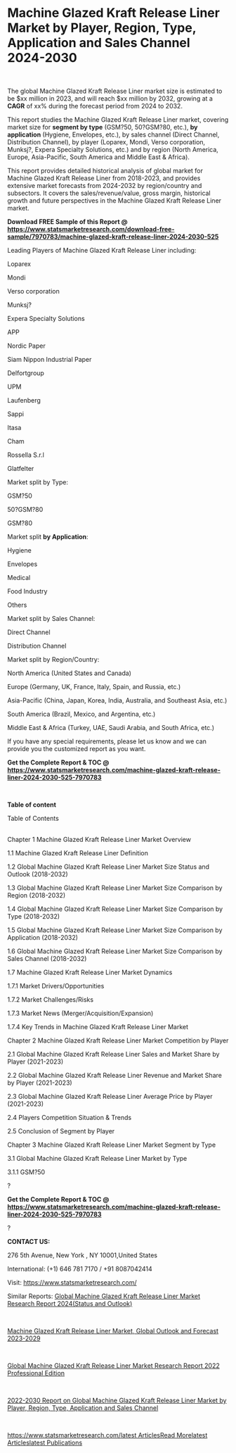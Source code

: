 <h1>Machine Glazed Kraft Release Liner Market by Player, Region, Type, Application and Sales Channel 2024-2030</h1><br/><p>The global Machine Glazed Kraft Release Liner market size is estimated to be $xx million in 2023, and will reach $xx million by 2032, growing at a <strong>CAGR</strong> of xx% during the forecast period from 2024 to 2032.</p>
 
 
 
 <p>This report studies the Machine Glazed Kraft Release Liner market, covering market size for <strong>segment by type</strong> (GSM?50, 50?GSM?80, etc.), <strong>by application</strong> (Hygiene, Envelopes, etc.), by sales channel (Direct Channel, Distribution Channel), by player (Loparex, Mondi, Verso corporation, Munksj?, Expera Specialty Solutions, etc.) and by region (North America, Europe, Asia-Pacific, South America and Middle East & Africa).</p>
 
 
 
 <p>This report provides detailed historical analysis of global market for Machine Glazed Kraft Release Liner from 2018-2023, and provides extensive market forecasts from 2024-2032 by region/country and subsectors. It covers the sales/revenue/value, gross margin, historical growth and future perspectives in the Machine Glazed Kraft Release Liner market.</p>
 
 
 
 <p><strong>Download FREE Sample of this Report @ <a href="https://www.statsmarketresearch.com/download-free-sample/7970783/machine-glazed-kraft-release-liner-2024-2030-525">https://www.statsmarketresearch.com/download-free-sample/7970783/machine-glazed-kraft-release-liner-2024-2030-525</a></strong></p>
 
 
 
 <p>Leading Players of Machine Glazed Kraft Release Liner including:</p>
 
 
 
 <p>Loparex</p>
 
 
 
 <p>Mondi</p>
 
 
 
 <p>Verso corporation</p>
 
 
 
 <p>Munksj?</p>
 
 
 
 <p>Expera Specialty Solutions</p>
 
 
 
 <p>APP</p>
 
 
 
 <p>Nordic Paper</p>
 
 
 
 <p>Siam Nippon Industrial Paper</p>
 
 
 
 <p>Delfortgroup</p>
 
 
 
 <p>UPM</p>
 
 
 
 <p>Laufenberg</p>
 
 
 
 <p>Sappi</p>
 
 
 
 <p>Itasa</p>
 
 
 
 <p>Cham</p>
 
 
 
 <p>Rossella S.r.l</p>
 
 
 
 <p>Glatfelter</p>
 
 
 
 <p>Market split by Type:</p>
 
 
 
 <p>GSM?50</p>
 
 
 
 <p>50?GSM?80</p>
 
 
 
 <p>GSM?80</p>
 
 
 
 <p>Market split <strong>by Application</strong>:</p>
 
 
 
 <p>Hygiene</p>
 
 
 
 <p>Envelopes</p>
 
 
 
 <p>Medical</p>
 
 
 
 <p>Food Industry</p>
 
 
 
 <p>Others</p>
 
 
 
 <p>Market split by Sales Channel:</p>
 
 
 
 <p>Direct Channel</p>
 
 
 
 <p>Distribution Channel</p>
 
 
 
 <p>Market split by Region/Country:</p>
 
 
 
 <p>North America (United States and Canada)</p>
 
 
 
 <p>Europe (Germany, UK, France, Italy, Spain, and Russia, etc.)</p>
 
 
 
 <p>Asia-Pacific (China, Japan, Korea, India, Australia, and Southeast Asia, etc.)</p>
 
 
 
 <p>South America (Brazil, Mexico, and Argentina, etc.)</p>
 
 
 
 <p>Middle East & Africa (Turkey, UAE, Saudi Arabia, and South Africa, etc.)</p>
 
 
 
 <p>If you have any special requirements, please let us know and we can provide you the customized report as you want.</p>
 
 
 
 <div><b>Get the Complete Report & TOC @ <a href="https://www.statsmarketresearch.com/machine-glazed-kraft-release-liner-2024-2030-525-7970783">https://www.statsmarketresearch.com/machine-glazed-kraft-release-liner-2024-2030-525-7970783</a></b></div>
 
 
 
 <p><br />
 
 <b>Table of content</b></p>
 
 
 
 <p>Table of Contents<br />
 
 <br />
 
 Chapter 1 Machine Glazed Kraft Release Liner Market Overview<br />
 
 1.1 Machine Glazed Kraft Release Liner Definition<br />
 
 1.2 Global Machine Glazed Kraft Release Liner Market Size Status and Outlook (2018-2032)<br />
 
 1.3 Global Machine Glazed Kraft Release Liner Market Size Comparison by Region (2018-2032)<br />
 
 1.4 Global Machine Glazed Kraft Release Liner Market Size Comparison by Type (2018-2032)<br />
 
 1.5 Global Machine Glazed Kraft Release Liner Market Size Comparison by Application (2018-2032)<br />
 
 1.6 Global Machine Glazed Kraft Release Liner Market Size Comparison by Sales Channel (2018-2032)<br />
 
 1.7 Machine Glazed Kraft Release Liner Market Dynamics<br />
 
 1.7.1 Market Drivers/Opportunities<br />
 
 1.7.2 Market Challenges/Risks<br />
 
 1.7.3 Market News (Merger/Acquisition/Expansion)<br />
 
 1.7.4 Key Trends in Machine Glazed Kraft Release Liner Market<br />
 
 Chapter 2 Machine Glazed Kraft Release Liner Market Competition by Player<br />
 
 2.1 Global Machine Glazed Kraft Release Liner Sales and Market Share by Player (2021-2023)<br />
 
 2.2 Global Machine Glazed Kraft Release Liner Revenue and Market Share by Player (2021-2023)<br />
 
 2.3 Global Machine Glazed Kraft Release Liner Average Price by Player (2021-2023)<br />
 
 2.4 Players Competition Situation & Trends<br />
 
 2.5 Conclusion of Segment by Player<br />
 
 Chapter 3 Machine Glazed Kraft Release Liner Market Segment by Type<br />
 
 3.1 Global Machine Glazed Kraft Release Liner Market by Type<br />
 
 3.1.1 GSM?50<br />
 
 ? </p>
 
 
 
 <div><b>Get the Complete Report & TOC @ <a href="https://www.statsmarketresearch.com/machine-glazed-kraft-release-liner-2024-2030-525-7970783">https://www.statsmarketresearch.com/machine-glazed-kraft-release-liner-2024-2030-525-7970783</a></b></div>
 
 
 
 <p>? </p>
 
 
 
 <p><b>CONTACT US:</b><br />
 
 276 5th Avenue, New York , NY 10001,United States<br />
 
 International: (+1) 646 781 7170 / +91 8087042414<br />
 
 Visit: <a href="https://www.statsmarketresearch.com/">https://www.statsmarketresearch.com/</a><br />
 
 Similar Reports: <a href="https://www.statsmarketresearch.com/machine-glazed-kraft-release-liner-2024-2030-525-7970783">Global Machine Glazed Kraft Release Liner Market Research Report 2024(Status and Outlook)</a><br />
 
 <br />
 
 <a href="https://www.statsmarketresearch.com/machine-glazed-kraft-release-liner-2024-2030-525-7970783">Machine Glazed Kraft Release Liner Market, Global Outlook and Forecast 2023-2029</a><br />
 
 <br />
 
 <a href="https://www.statsmarketresearch.com/machine-glazed-kraft-release-liner-2024-2030-525-7970783">Global Machine Glazed Kraft Release Liner Market Research Report 2022 Professional Edition</a><br />
 
 <br />
 
 <a href="https://www.statsmarketresearch.com/machine-glazed-kraft-release-liner-2024-2030-525-7970783">2022-2030 Report on Global Machine Glazed Kraft Release Liner Market by Player, Region, Type, Application and Sales Channel</a><br />
 
 <br />
 
 <a href="https://gyeongbokgung.com">https://www.statsmarketresearch.com/</a><a href="https://hallyeomaritime.com">latest Articles</a><a href="https://jingwansa.com">Read More</a><a href="https://nguoiviet.jp/">latest Articles</a><a href="https://www.intelmarketresearch.com/">latest Publications</a></p>